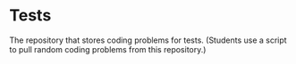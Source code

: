 # Tests
The repository that stores coding problems for tests. (Students use a script to pull random coding problems from this repository.)
